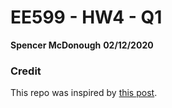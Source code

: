# EE599 - HW4 - Q1
**Spencer McDonough**
**02/12/2020**

### Credit

This repo was inspired by [this post](https://github.com/ourarash/cpp-template).
